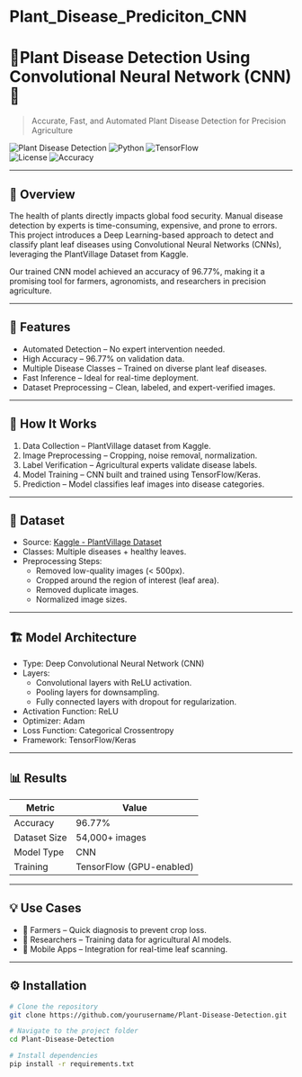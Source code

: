 # Plant_Disease_Prediciton_CNN

# 🌿Plant Disease Detection Using Convolutional Neural Network (CNN)🌿

> Accurate, Fast, and Automated Plant Disease Detection for Precision Agriculture

![Plant Disease Detection](https://img.shields.io/badge/Deep%20Learning-CNN-blue) 
![Python](https://img.shields.io/badge/Made%20with-Python-brightgreen) 
![TensorFlow](https://img.shields.io/badge/Framework-TensorFlow-orange)  
![License](https://img.shields.io/badge/License-MIT-yellow) 
![Accuracy](https://img.shields.io/badge/Accuracy-96.77%25-success)

---

## 📌 Overview

The health of plants directly impacts global food security. Manual disease detection by experts is time-consuming, expensive, and prone to errors.  
This project introduces a Deep Learning-based approach to detect and classify plant leaf diseases using Convolutional Neural Networks (CNNs), leveraging the PlantVillage Dataset from Kaggle.

Our trained CNN model achieved an accuracy of 96.77%, making it a promising tool for farmers, agronomists, and researchers in precision agriculture.

---

## 🚀 Features

- Automated Detection – No expert intervention needed.
- High Accuracy – 96.77% on validation data.
- Multiple Disease Classes – Trained on diverse plant leaf diseases.
- Fast Inference – Ideal for real-time deployment.
- Dataset Preprocessing – Clean, labeled, and expert-verified images.

---

## 🧠 How It Works

1. Data Collection – PlantVillage dataset from Kaggle.
2. Image Preprocessing – Cropping, noise removal, normalization.
3. Label Verification – Agricultural experts validate disease labels.
4. Model Training – CNN built and trained using TensorFlow/Keras.
5. Prediction – Model classifies leaf images into disease categories.

---

## 📂 Dataset

- Source: [Kaggle - PlantVillage Dataset](https://www.kaggle.com/datasets/emmarex/plantdisease)
- Classes: Multiple diseases + healthy leaves.
- Preprocessing Steps:
  - Removed low-quality images (< 500px).
  - Cropped around the region of interest (leaf area).
  - Removed duplicate images.
  - Normalized image sizes.

---

## 🏗 Model Architecture

- Type: Deep Convolutional Neural Network (CNN)
- Layers:
  - Convolutional layers with ReLU activation.
  - Pooling layers for downsampling.
  - Fully connected layers with dropout for regularization.
- Activation Function: ReLU
- Optimizer: Adam
- Loss Function: Categorical Crossentropy
- Framework: TensorFlow/Keras

---

## 📊 Results

| Metric       | Value    |
|--------------|----------|
| Accuracy     | 96.77%   |
| Dataset Size | 54,000+ images |
| Model Type   | CNN      |
| Training     | TensorFlow (GPU-enabled) |


---

## 💡 Use Cases

- 🌱 Farmers – Quick diagnosis to prevent crop loss.
- 🔬 Researchers – Training data for agricultural AI models.
- 📱 Mobile Apps – Integration for real-time leaf scanning.

---

## ⚙️ Installation

```bash
# Clone the repository
git clone https://github.com/yourusername/Plant-Disease-Detection.git

# Navigate to the project folder
cd Plant-Disease-Detection

# Install dependencies
pip install -r requirements.txt
